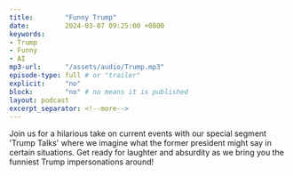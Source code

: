 ```yaml
---
title:        "Funny Trump"
date:         2024-03-07 09:25:00 +0800
keywords:
- Trump
- Funny
- AI
mp3-url:      "/assets/audio/Trump.mp3"
episode-type: full # or "trailer"
explicit:     "no"
block:        "no" # no means it is published
layout: podcast
excerpt_separator: <!--more-->
---
```

<!--more-->

Join us for a hilarious take on current events with our special segment 'Trump Talks' where we imagine what the former president might say in certain situations. Get ready for laughter and absurdity as we bring you the funniest Trump impersonations around!

